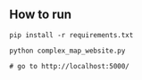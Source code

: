 ## How to run

```
pip install -r requirements.txt

python complex_map_website.py

# go to http://localhost:5000/
```
